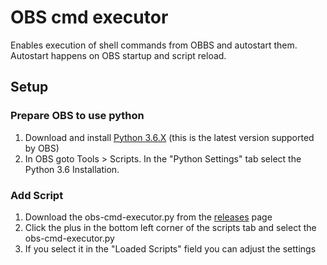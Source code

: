 # OBS cmd executor
Enables execution of shell commands from OBBS and autostart them. Autostart happens on OBS startup and script reload.

## Setup
### Prepare OBS to use python
1. Download and install [Python 3.6.X](https://www.python.org/downloads/release/python-368/) (this is the latest version supported by OBS)
2. In OBS goto Tools > Scripts. In the "Python Settings" tab select the Python 3.6 Installation.
### Add Script
1. Download the obs-cmd-executor.py from the [releases](https://github.com/by-Tobd/obs-cmd-executor/releases) page
2. Click the plus in the bottom left corner of the scripts tab and select the obs-cmd-executor.py
3. If you select it in the "Loaded Scripts" field you can adjust the settings
